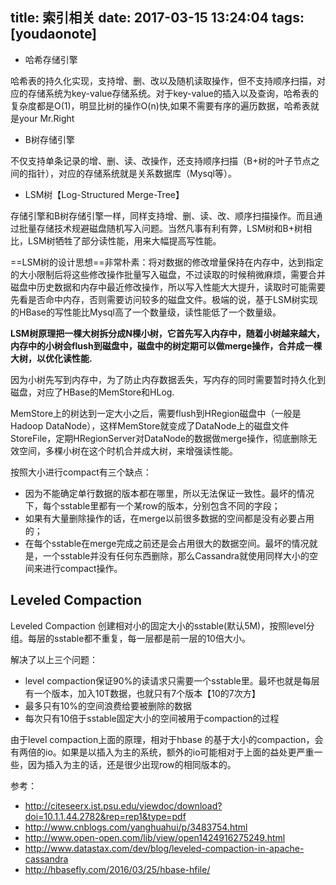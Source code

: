 
title: 索引相关
date: 2017-03-15 13:24:04
tags: [youdaonote]
---

- 哈希存储引擎

哈希表的持久化实现，支持增、删、改以及随机读取操作，但不支持顺序扫描，对应的存储系统为key-value存储系统。对于key-value的插入以及查询，哈希表的复杂度都是O(1)，明显比树的操作O(n)快,如果不需要有序的遍历数据，哈希表就是your Mr.Right

- B树存储引擎

不仅支持单条记录的增、删、读、改操作，还支持顺序扫描（B+树的叶子节点之间的指针），对应的存储系统就是关系数据库（Mysql等）。


- LSM树【Log-Structured Merge-Tree】

存储引擎和B树存储引擎一样，同样支持增、删、读、改、顺序扫描操作。而且通过批量存储技术规避磁盘随机写入问题。当然凡事有利有弊，LSM树和B+树相比，LSM树牺牲了部分读性能，用来大幅提高写性能。

==LSM树的设计思想==非常朴素：将对数据的修改增量保持在内存中，达到指定的大小限制后将这些修改操作批量写入磁盘，不过读取的时候稍微麻烦，需要合并磁盘中历史数据和内存中最近修改操作，所以写入性能大大提升，读取时可能需要先看是否命中内存，否则需要访问较多的磁盘文件。极端的说，基于LSM树实现的HBase的写性能比Mysql高了一个数量级，读性能低了一个数量级。

**LSM树原理把一棵大树拆分成N棵小树，它首先写入内存中，随着小树越来越大，内存中的小树会flush到磁盘中，磁盘中的树定期可以做merge操作，合并成一棵大树，以优化读性能.**

因为小树先写到内存中，为了防止内存数据丢失，写内存的同时需要暂时持久化到磁盘，对应了HBase的MemStore和HLog.

MemStore上的树达到一定大小之后，需要flush到HRegion磁盘中（一般是Hadoop DataNode），这样MemStore就变成了DataNode上的磁盘文件StoreFile，定期HRegionServer对DataNode的数据做merge操作，彻底删除无效空间，多棵小树在这个时机合并成大树，来增强读性能。


按照大小进行compact有三个缺点：
- 因为不能确定单行数据的版本都在哪里，所以无法保证一致性。最坏的情况下，每个sstable里都有一个某row的版本，分别包含不同的字段；
- 如果有大量删除操作的话，在merge以前很多数据的空间都是没有必要占用的；
- 在每个sstable在merge完成之前还是会占用很大的数据空间。最坏的情况就是，一个sstable并没有任何东西删除，那么Cassandra就使用同样大小的空间来进行compact操作。


Leveled Compaction
---

Leveled Compaction 创建相对小的固定大小的sstable(默认5M)，按照level分组。每层的sstable都不重复，每一层都是前一层的10倍大小。

解决了以上三个问题：
- level compaction保证90%的读请求只需要一个sstable里。最坏也就是每层有一个版本，加入10T数据，也就只有7个版本【10的7次方】
- 最多只有10%的空间浪费给要被删除的数据
- 每次只有10倍于sstable固定大小的空间被用于compaction的过程


由于level compaction上面的原理，相对于hbase 的基于大小的compaction，会有两倍的io。如果是以插入为主的系统，额外的io可能相对于上面的益处更严重一些，因为插入为主的话，还是很少出现row的相同版本的。

参考：
- http://citeseerx.ist.psu.edu/viewdoc/download?doi=10.1.1.44.2782&rep=rep1&type=pdf
- http://www.cnblogs.com/yanghuahui/p/3483754.html
- http://www.open-open.com/lib/view/open1424916275249.html
- http://www.datastax.com/dev/blog/leveled-compaction-in-apache-cassandra
- http://hbasefly.com/2016/03/25/hbase-hfile/

